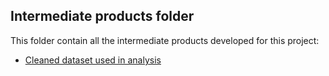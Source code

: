 ## Intermediate products folder

This folder contain all the intermediate products developed for this project: 

- [Cleaned dataset used in analysis](soils-cleaned.csv)

